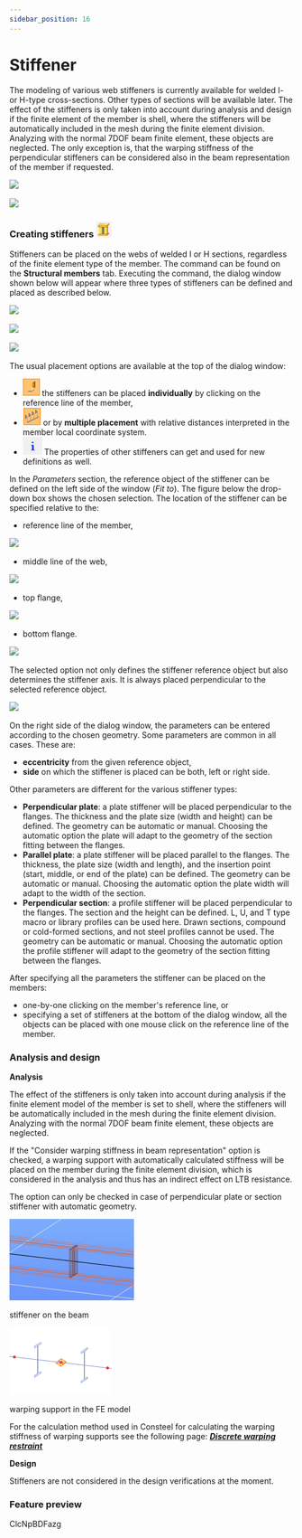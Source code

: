 ```yaml
---
sidebar_position: 16
---
```

# Stiffener

The modeling of various web stiffeners is currently available for welded I- or H-type cross-sections. Other types of sections will be available later. The effect of the stiffeners is only taken into account during analysis and design if the finite element of the member is shell, where the stiffeners will be automatically included in the mesh during the finite element division. Analyzing with the normal 7DOF beam finite element, these objects are neglected. The only exception is, that the warping stiffness of the perpendicular stiffeners can be considered also in the beam representation of the member if requested.

<!-- /wp:paragraph -->

<!-- wp:columns -->

<!-- wp:column {"width":"50%","editorskit":{"devices":false,"desktop":true,"tablet":true,"mobile":true,"loggedin":true,"loggedout":true,"acf_visibility":"","acf_field":"","acf_condition":"","acf_value":"","migrated":false,"unit_test":false}} -->

<!-- wp:image {"align":"center","id":11456,"width":392,"height":224,"sizeSlug":"full","linkDestination":"media"} -->

[![](https://Consteelsoftware.com/wp-content/uploads/2021/05/scr_dualbeam_stiff_hidden.png)](./img/wp-content-uploads-2021-05-scr_dualbeam_stiff_hidden.png)

<!-- /wp:image -->

<!-- /wp:column -->

<!-- wp:column {"width":"50%","editorskit":{"devices":false,"desktop":true,"tablet":true,"mobile":true,"loggedin":true,"loggedout":true,"acf_visibility":"","acf_field":"","acf_condition":"","acf_value":"","migrated":false,"unit_test":false}} -->

<!-- wp:image {"align":"center","id":11462,"width":389,"height":224,"sizeSlug":"full","linkDestination":"media","editorskit":{"devices":false,"desktop":true,"tablet":true,"mobile":true,"loggedin":true,"loggedout":true,"acf_visibility":"","acf_field":"","acf_condition":"","acf_value":"","migrated":false,"unit_test":false}} -->

[![](https://Consteelsoftware.com/wp-content/uploads/2021/05/scr_dualbeam_stiff_mesh.png)](./img/wp-content-uploads-2021-05-scr_dualbeam_stiff_mesh.png)

<!-- /wp:image -->

<!-- /wp:column -->

<!-- /wp:columns -->

<!-- wp:heading {"level":3} -->

### Creating stiffeners ![](./img/wp-content-uploads-2021-05-cmd_stiffener.png)

<!-- /wp:heading -->

<!-- wp:paragraph {"align":"justify"} -->

Stiffeners can be placed on the webs of welded I or H sections, regardless of the finite element type of the member. The command can be found on the **Structural members** tab. Executing the command, the dialog window shown below will appear where three types of stiffeners can be defined and placed as described below.

<!-- /wp:paragraph -->

<!-- wp:columns -->

<!-- wp:column -->

<!-- wp:image {"align":"right","id":11480,"width":237,"height":260,"sizeSlug":"full","linkDestination":"media"} -->

[![](https://Consteelsoftware.com/wp-content/uploads/2021/05/dial_dual_stiff_perp.png)](./img/wp-content-uploads-2021-05-dial_dual_stiff_perp.png)

<!-- /wp:image -->

<!-- /wp:column -->

<!-- wp:column -->

<!-- wp:image {"align":"center","id":11474,"width":237,"height":260,"sizeSlug":"full","linkDestination":"media"} -->

[![](https://Consteelsoftware.com/wp-content/uploads/2021/05/dial_dual_stiff_paral.png)](./img/wp-content-uploads-2021-05-dial_dual_stiff_paral.png)

<!-- /wp:image -->

<!-- /wp:column -->

<!-- wp:column -->

<!-- wp:image {"align":"left","id":11468,"width":237,"height":260,"sizeSlug":"full","linkDestination":"media"} -->

[![](https://Consteelsoftware.com/wp-content/uploads/2021/05/dial_dual_stiff_section.png)](./img/wp-content-uploads-2021-05-dial_dual_stiff_section.png)

<!-- /wp:image -->

<!-- /wp:column -->

<!-- /wp:columns -->

<!-- wp:paragraph -->

The usual placement options are available at the top of the dialog window:

<!-- /wp:paragraph -->

<!-- wp:list -->

- ![](./img/wp-content-uploads-2021-04-5-3-draw-ico-11.png) the stiffeners can be placed **individually** by clicking on the reference line of the member,
- ![](./img/wp-content-uploads-2021-04-cmd_multi_place.png) or by **multiple placement** with relative distances interpreted in the member local coordinate system.
- ![](./img/wp-content-uploads-2021-04-cmd_draw_get.png) The properties of other stiffeners can get and used for new definitions as well.

<!-- /wp:list -->

<!-- wp:paragraph -->

In the _Parameters_ section, the reference object of the stiffener can be defined on the left side of the window (_Fit to_). The figure below the drop-down box shows the chosen selection. The location of the stiffener can be specified relative to the:

- reference line of the member,

[![](https://Consteelsoftware.com/wp-content/uploads/2021/05/dial_dual_stiff_fit_refline.png)](./img/wp-content-uploads-2021-05-dial_dual_stiff_fit_refline.png)

- middle line of the web,

[![](https://Consteelsoftware.com/wp-content/uploads/2021/05/dial_dual_stiff_fit_webmid.png)](./img/wp-content-uploads-2021-05-dial_dual_stiff_fit_webmid.png)

- top flange,

[![](https://Consteelsoftware.com/wp-content/uploads/2021/05/dial_dual_stiff_fit_top.png)](./img/wp-content-uploads-2021-05-dial_dual_stiff_fit_top.png)

- bottom flange.

[![](https://Consteelsoftware.com/wp-content/uploads/2021/05/dial_dual_stiff_fit_bottom.png)](./img/wp-content-uploads-2021-05-dial_dual_stiff_fit_bottom.png)

<!-- /wp:image -->

<!-- /wp:column -->

<!-- /wp:columns -->

<!-- wp:paragraph -->

The selected option not only defines the stiffener reference object but also determines the stiffener axis. It is always placed perpendicular to the selected reference object.

<!-- /wp:paragraph -->

<!-- wp:image {"align":"center","id":11557,"width":380,"height":288,"sizeSlug":"full","linkDestination":"media"} -->

[![](https://Consteelsoftware.com/wp-content/uploads/2021/05/scr_dualbeam_stiff_ref.png)](./img/wp-content-uploads-2021-05-scr_dualbeam_stiff_ref.png)

<!-- /wp:image -->

<!-- wp:paragraph -->

On the right side of the dialog window, the parameters can be entered according to the chosen geometry. Some parameters are common in all cases. These are:

<!-- /wp:paragraph -->

<!-- wp:list -->

- **eccentricity** from the given reference object,
- **side** on which the stiffener is placed can be both, left or right side.

<!-- /wp:list -->

<!-- wp:paragraph -->

Other parameters are different for the various stiffener types:

<!-- /wp:paragraph -->

<!-- wp:list -->

- **Perpendicular plate**: a plate stiffener will be placed perpendicular to the flanges. The thickness and the plate size (width and height) can be defined. The geometry can be automatic or manual. Choosing the automatic option the plate will adapt to the geometry of the section fitting between the flanges.
- **Parallel plate**: a plate stiffener will be placed parallel to the flanges. The thickness, the plate size (width and length), and the insertion point (start, middle, or end of the plate) can be defined. The geometry can be automatic or manual. Choosing the automatic option the plate width will adapt to the width of the section.
- **Perpendicular section**: a profile stiffener will be placed perpendicular to the flanges. The section and the height can be defined. L, U, and T type macro or library profiles can be used here. Drawn sections, compound or cold-formed sections, and not steel profiles cannot be used. The geometry can be automatic or manual. Choosing the automatic option the profile stiffener will adapt to the geometry of the section fitting between the flanges.

<!-- /wp:list -->

<!-- wp:paragraph -->

After specifying all the parameters the stiffener can be placed on the members:

<!-- /wp:paragraph -->

<!-- wp:list -->

- one-by-one clicking on the member's reference line, or
- specifying a set of stiffeners at the bottom of the dialog window, all the objects can be placed with one mouse click on the reference line of the member.

<!-- /wp:list -->

<!-- wp:heading {"level":3} -->

### Analysis and design

<!-- /wp:heading -->

<!-- wp:paragraph -->

**Analysis**

<!-- /wp:paragraph -->

<!-- wp:paragraph {"align":"justify"} -->

The effect of the stiffeners is only taken into account during analysis if the finite element model of the member is set to shell, where the stiffeners will be automatically included in the mesh during the finite element division. Analyzing with the normal 7DOF beam finite element, these objects are neglected.

<!-- /wp:paragraph -->

<!-- wp:paragraph {"align":"justify"} -->

If the "Consider warping stiffness in beam representation" option is checked, a warping support with automatically calculated stiffness will be placed on the member during the finite element division, which is considered in the analysis and thus has an indirect effect on LTB resistance.

<!-- /wp:paragraph -->

<!-- wp:paragraph -->

The option can only be checked in case of perpendicular plate or section stiffener with automatic geometry.

<!-- /wp:paragraph -->

<!-- wp:columns -->

<!-- wp:column -->

<!-- wp:image {"align":"right","id":25494,"width":197,"height":130,"sizeSlug":"full","linkDestination":"none","className":"is-style-editorskit-shadow"} -->

![](./img/wp-content-uploads-2021-10-scr_dual_stiff_warp_stru.png)

stiffener on the beam

<!-- /wp:image -->

<!-- /wp:column -->

<!-- wp:column -->

<!-- wp:image {"align":"left","id":25500,"height":130,"sizeSlug":"full","linkDestination":"none","className":"is-style-editorskit-shadow"} -->

![](./img/wp-content-uploads-2021-10-scr_dual_stiff_warp_FE.png)

warping support in the FE model

<!-- /wp:image -->

<!-- /wp:column -->

<!-- /wp:columns -->

<!-- wp:paragraph -->

For the calculation method used in Consteel for calculating the warping stiffness of warping supports see the following page: **_[Discrete warping restraint](https://www.Consteelsoftware.com/knowledgebase/discrete-warping-restraint/)_**

<!-- /wp:paragraph -->

<!-- wp:paragraph -->

**Design**

<!-- /wp:paragraph -->

<!-- wp:paragraph -->

Stiffeners are not considered in the design verifications at the moment.

<!-- /wp:paragraph -->

<!-- wp:spacer {"height":11} -->

<!-- /wp:spacer -->

<!-- wp:heading {"level":3} -->

### Feature preview

<!-- /wp:heading -->

<!-- wp:html -->

<YouTubeEmbedded>ClcNpBDFazg</YouTubeEmbedded>

<!-- /wp:html -->
